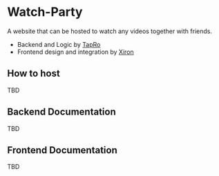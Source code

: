 # Watch-Party
A website that can be hosted to watch any videos together with friends.

- Backend and Logic by [TapRo](https://github.com/TapRo7)
- Frontend design and integration by [Xiron](https://github.com/Xiron7077)

## How to host
TBD

## Backend Documentation
TBD

## Frontend Documentation
TBD